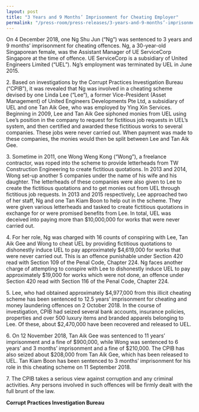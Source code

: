 ```yaml
---
layout: post
title: "3 Years and 9 Months’ Imprisonment for Cheating Employer"
permalink: "/press-room/press-releases/3-years-and-9-months’-imprisonment-cheating-employer"
---
```

On 4 December 2018, one Ng Shu Jun (“Ng”) was sentenced to 3 years and 9 months’ imprisonment for cheating offences. Ng, a 30-year-old Singaporean female, was the Assistant Manager of UE ServiceCorp Singapore at the time of offence. UE ServiceCorp is a subsidiary of United Engineers Limited (“UEL”). Ng’s employment was terminated by UEL in June 2015.

2\.          Based on investigations by the Corrupt Practices Investigation Bureau (“CPIB”), it was revealed that Ng was involved in a cheating scheme devised by one Linda Lee (“Lee”), a former Vice-President (Asset Management) of United Engineers Developments Pte Ltd, a subsidiary of UEL and one Tan Aik Gee, who was employed by Ying Xin Services. Beginning in 2009, Lee and Tan Aik Gee siphoned monies from UEL using Lee’s position in the company to request for fictitious job requests in UEL’s system, and then certified and awarded these fictitious works to several companies. These jobs were never carried out. When payment was made to these companies, the monies would then be split between Lee and Tan Aik Gee.

3\.          Sometime in 2011, one Wong Weng Kong (“Wong”), a freelance contractor, was roped into the scheme to provide letterheads from TW Construction Engineering to create fictitious quotations. In 2013 and 2014, Wong set-up another 5 companies under the name of his wife and his daughter. The letterheads of these companies were also given to Lee to create the fictitious quotations and to get monies out from UEL through fictitious job requests. In 2013 and 2015 respectively, Lee approached two of her staff, Ng and one Tan Kiam Boon to help out in the scheme. They were given various letterheads and tasked to create fictitious quotations in exchange for or were promised benefits from Lee. In total, UEL was deceived into paying more than $10,000,000 for works that were never carried out. 

4\.          For her role, Ng was charged with 16 counts of conspiring with Lee, Tan Aik Gee and Wong to cheat UEL by providing fictitious quotations to dishonestly induce UEL to pay approximately $4,619,000 for works that were never carried out. This is an offence punishable under Section 420 read with Section 109 of the Penal Code, Chapter 224. Ng faces another charge of attempting to conspire with Lee to dishonestly induce UEL to pay approximately $19,000 for works which were not done, an offence under Section 420 read with Section 116 of the Penal Code, Chapter 224. 

5\.          Lee, who had obtained approximately $4,977,000 from this illicit cheating scheme has been sentenced to 12.5 years’ imprisonment for cheating and money laundering offences on 2 October 2018. In the course of investigation, CPIB had seized several bank accounts, insurance policies, properties and over 500 luxury items and branded apparels belonging to Lee. Of these, about $2,470,000 have been recovered and released to UEL.

6\.          On 12 November 2018, Tan Aik Gee was sentenced to 11 years’ imprisonment and a fine of $900,000, while Wong was sentenced to 6 years’ and 3 months’ imprisonment and a fine of $210,000. The CPIB has also seized about $208,000 from Tan Aik Gee, which has been released to UEL. Tan Kiam Boon has been sentenced to 3 months’ imprisonment for his role in this cheating scheme on 11 September 2018.     

7\.          The CPIB takes a serious view against corruption and any criminal activities. Any persons involved in such offences will be firmly dealt with the full brunt of the law.

**Corrupt Practices Investigation Bureau**
